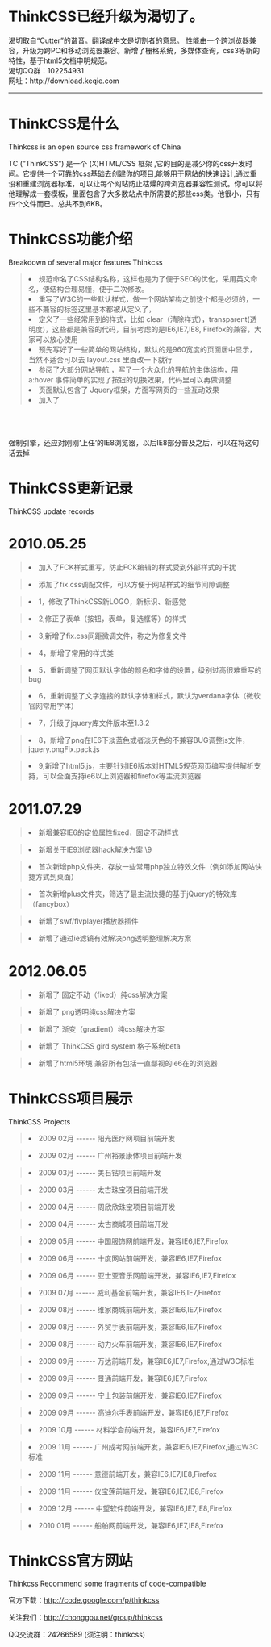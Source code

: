 <h1>ThinkCSS已经升级为渴切了。</h1>
渴切取自“Cutter”的谐音。翻译成中文是切割者的意思。
性能由一个跨浏览器兼容，升级为跨PC和移动浏览器兼容。新增了栅格系统，多媒体查询，css3等新的特性，基于html5文档申明规范。
<br />
渴切QQ群：102254931
<br />
网址：http://download.keqie.com

---







<h1>ThinkCSS是什么</h1>

Thinkcss is an open source css framework of China

TC (”ThinkCSS”) 是一个 (X)HTML/CSS 框架 ,它的目的是减少你的css开发时间。它提供一个可靠的css基础去创建你的项目,能够用于网站的快速设计,通过重设和重建浏览器标准，可以让每个网站防止枯燥的跨浏览器兼容性测试。你可以将他理解成一套模板，里面包含了大多数站点中所需要的那些css类。他很小，只有四个文件而已。总共不到6KB。

<h1>ThinkCSS功能介绍</h1>
Breakdown of several major features Thinkcss

> <li>规范命名了CSS结构名称，这样也是为了便于SEO的优化，采用英文命名，使结构合理易懂，便于二次修改。</li>
> <li>重写了W3C的一些默认样式，做一个网站架构之前这个都是必须的，一些不兼容的标签这里基本都被从定义了，</li>
> <li>定义了一些经常用到的样式，比如 clear（清除样式），transparent(透明度)，这些都是兼容的代码，目前考虑的是IE6,IE7,IE8, Firefox的兼容，大家可以放心使用</li>
> <li>预先写好了一些简单的网站结构，默认的是960宽度的页面居中显示，当然不适合可以去 layout.css 里面改一下就行</li>
> <li>参阅了大部分网站导航 ，写了一个大众化的导航的主体结构，用 a:hover 事件简单的实现了按钮的切换效果，代码里可以再做调整</li>
> <li>页面默认包含了 Jquery框架，方面写网页的一些互动效果</li>
> <li>加入了<br>
<br>
<meta http-equiv="X-UA-Compatible" content="IE=7"/><br>
<br>
 强制引擎，还应对刚刚‘上任’的IE8浏览器，以后IE8部分普及之后，可以在将这句话去掉</li>


<h1>ThinkCSS更新记录</h1>
ThinkCSS update records

<h1>2010.05.25</h1>


> <li>加入了FCK样式重写，防止FCK编辑的样式受到外部样式的干扰</li>

> <li>添加了fix.css调配文件，可以方便于网站样式的细节间隙调整</li>

> <li>1，修改了ThinkCSS新LOGO，新标识、新感觉</li>

> <li>2,修正了表单（按钮，表单，复选框等）的样式</li>

> <li>3,新增了fix.css间距微调文件，称之为修复文件</li>

> <li>4，新增了常用的样式类</li>

> <li>5，重新调整了网页默认字体的颜色和字体的设置，级别过高很难重写的bug</li>

> <li>6，重新调整了文字连接的默认字体和样式，默认为verdana字体（微软官网常用字体）</li>

> <li>7，升级了jquery库文件版本至1.3.2</li>

> <li>8，新增了png在IE6下淡蓝色或者淡灰色的不兼容BUG调整js文件，jquery.pngFix.pack.js</li>

> <li>9,新增了html5.js，主要针对IE6版本对HTML5规范网页编写提供解析支持，可以全面支持ie6以上浏览器和firefox等主流浏览器</li>

<h1>2011.07.29</h1>

> <li>新增兼容IE6的定位属性fixed，固定不动样式</li>

> <li>新增关于IE9浏览器hack解决方案 \9</li>

> <li>首次新增php文件夹，存放一些常用php独立特效文件（例如添加网站快捷方式到桌面）</li>

> <li>首次新增plus文件夹，筛选了最主流快捷的基于jQuery的特效库（fancybox）</li>

> <li>新增了swf/flvplayer播放器插件</li>

> <li>新增了通过ie滤镜有效解决png透明整理解决方案</li>

<h1>2012.06.05</h1>

> <li>新增了 固定不动（fixed）纯css解决方案</li>

> <li>新增了 png透明纯css解决方案</li>

> <li>新增了 渐变（gradient）纯css解决方案</li>

> <li>新增了 ThinkCSS gird system 格子系统beta</li>

> <li>新增了html5环境 兼容所有包括一直鄙视的ie6在的浏览器</li>


<h1>ThinkCSS项目展示</h1>
ThinkCSS Projects


> <li>2009 02月 ------ 阳光医疗网项目前端开发</li>

> <li>2009 02月 ------ 广州裕景康体项目前端开发</li>

> <li>2009 03月 ------ 美石钻项目前端开发</li>

> <li>2009 03月 ------ 太古珠宝项目前端开发</li>

> <li>2009 04月 ------ 周欣欣珠宝项目前端开发</li>

> <li>2009 04月 ------ 太古商城项目前端开发</li>

> <li>2009 05月 ------ 中国服饰网前端开发，兼容IE6,IE7,Firefox</li>

> <li>2009 06月 ------ 十度网站前端开发，兼容IE6,IE7,Firefox</li>

> <li>2009 06月 ------ 亚士亚音乐网前端开发，兼容IE6,IE7,Firefox</li>

> <li>2009 07月 ------ 威利基金前端开发，兼容IE6,IE7,Firefox</li>

> <li>2009 08月 ------ 维家商城前端开发，兼容IE6,IE7,Firefox</li>

> <li>2009 08月 ------ 外贸手表前端开发，兼容IE6,IE7,Firefox</li>

> <li>2009 08月 ------ 动力火车前端开发，兼容IE6,IE7,Firefox</li>

> <li>2009 09月 ------ 万达前端开发，兼容IE6,IE7,Firefox,通过W3C标准</li>

> <li>2009 09月 ------ 景通前端开发，兼容IE6,IE7,Firefox</li>

> <li>2009 09月 ------ 宁士包装前端开发，兼容IE6,IE7,Firefox</li>

> <li>2009 09月 ------ 高迪尔手表前端开发，兼容IE6,IE7,Firefox</li>

> <li>2009 10月 ------ 材料学会前端开发，兼容IE6,IE7,Firefox</li>

> <li>2009 11月 ------ 广州成考网前端开发，兼容IE6,IE7,Firefox,通过W3C标准</li>

> <li>2009 11月 ------ 意德前端开发，兼容IE6,IE7,IE8,Firefox</li>

> <li>2009 11月 ------ 仪宝莲前端开发，兼容IE6,IE7,IE8,Firefox</li>

> <li>2009 12月 ------ 中望软件前端开发，兼容IE6,IE7,IE8,Firefox</li>

> <li>2010 01月 ------ 船舶网前端开发，兼容IE6,IE7,IE8,Firefox</li>

<h1>ThinkCSS官方网站</h1>

Thinkcss Recommend some fragments of code-compatible

官方下载：http://code.google.com/p/thinkcss

关注我们：http://chonggou.net/group/thinkcss

QQ交流群：24266589 (须注明：thinkcss)

